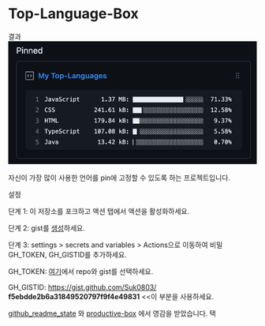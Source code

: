 # Top-Language-Box

결과
![Ex](/Ex.png)

자신이 가장 많이 사용한 언어를 pin에 고정할 수 있도록 하는 프로젝트입니다.

설정

단계 1: 이 저장소를 포크하고 액션 탭에서 액션을 활성화하세요.

단계 2: gist를 [생성](https://gist.github.com/)하세요.

단계 3: settings > secrets and variables > Actions으로 이동하여 비밀 GH_TOKEN, GH_GISTID를 추가하세요.

GH_TOKEN: [여기](https://github.com/settings/tokens)에서 repo와 gist를 선택하세요.

GH_GISTID: https://gist.github.com/Suk0803/ **f5ebdde2b6a31849520797f9f4e49831** <<이 부분을 사용하세요.

[github_readme_state](https://github.com/anuraghazra/github-readme-stats#top-languages-card) 와 [productive-box](https://github.com/maxam2017/productive-box) 에서 영감을 받았습니다.
택

